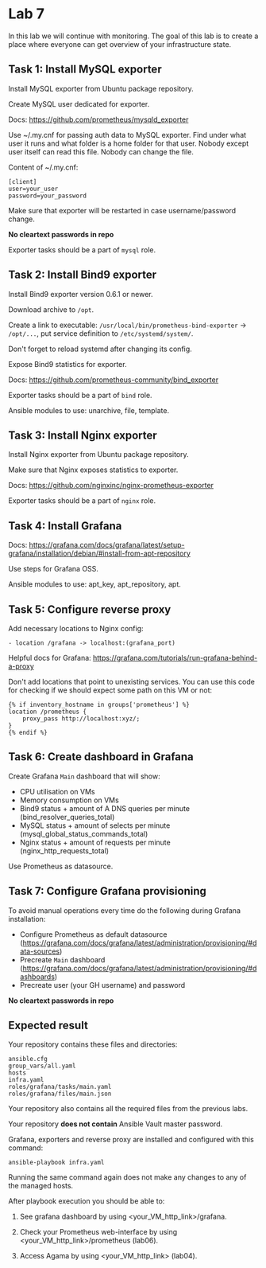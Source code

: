 # Lab 7

In this lab we will continue with monitoring. The goal of this lab is to create a place where everyone can get overview of your infrastructure state.

## Task 1: Install MySQL exporter

Install MySQL exporter from Ubuntu package repository.

Create MySQL user dedicated for exporter.

Docs: https://github.com/prometheus/mysqld_exporter

Use ~/.my.cnf for passing auth data to MySQL exporter. Find under what user it runs and what folder is a home folder for that user. Nobody except user itself can read this file. Nobody can change the file.

Content of ~/.my.cnf:

    [client]
    user=your_user
    password=your_password

Make sure that exporter will be restarted in case username/password change.

**No cleartext passwords in repo**

Exporter tasks should be a part of `mysql` role.

## Task 2: Install Bind9 exporter

Install Bind9 exporter version 0.6.1 or newer.

Download archive to `/opt`.

Create a link to executable: `/usr/local/bin/prometheus-bind-exporter` -> `/opt/...`, put service definition to `/etc/systemd/system/`.

Don't forget to reload systemd after changing its config.

Expose Bind9 statistics for exporter.

Docs: https://github.com/prometheus-community/bind_exporter

Exporter tasks should be a part of `bind` role.

Ansible modules to use: unarchive, file, template.

## Task 3: Install Nginx exporter

Install Nginx exporter from Ubuntu package repository.

Make sure that Nginx exposes statistics to exporter.

Docs: https://github.com/nginxinc/nginx-prometheus-exporter

Exporter tasks should be a part of `nginx` role.

## Task 4: Install Grafana

Docs: https://grafana.com/docs/grafana/latest/setup-grafana/installation/debian/#install-from-apt-repository

Use steps for Grafana OSS.

Ansible modules to use: apt_key, apt_repository, apt.

## Task 5: Configure reverse proxy

Add necessary locations to Nginx config:

    - location /grafana -> localhost:(grafana_port)
    
Helpful docs for Grafana: https://grafana.com/tutorials/run-grafana-behind-a-proxy

Don't add locations that point to unexisting services. You can use this code for checking if we should expect some path on this VM or not:

    {% if inventory_hostname in groups['prometheus'] %}
    location /prometheus {
        proxy_pass http://localhost:xyz/;
    }
    {% endif %}

## Task 6: Create dashboard in Grafana

Create Grafana `Main` dashboard that will show:
 - CPU utilisation on VMs
 - Memory consumption on VMs
 - Bind9 status + amount of A DNS queries per minute (bind_resolver_queries_total)
 - MySQL status + amount of selects per minute (mysql_global_status_commands_total)
 - Nginx status + amount of requests per minute (nginx_http_requests_total)

Use Prometheus as datasource.

## Task 7: Configure Grafana provisioning

To avoid manual operations every time do the following during Grafana installation:

 - Configure Prometheus as default datasource (https://grafana.com/docs/grafana/latest/administration/provisioning/#data-sources)
 - Precreate `Main` dashboard (https://grafana.com/docs/grafana/latest/administration/provisioning/#dashboards)
 - Precreate user (your GH username) and password

**No cleartext passwords in repo**

## Expected result

Your repository contains these files and directories:

    ansible.cfg
    group_vars/all.yaml
    hosts
    infra.yaml
    roles/grafana/tasks/main.yaml
    roles/grafana/files/main.json

Your repository also contains all the required files from the previous labs.

Your repository **does not contain** Ansible Vault master password.

Grafana, exporters and reverse proxy are installed and configured with this command:

	ansible-playbook infra.yaml

Running the same command again does not make any changes to any of the managed
hosts.

After playbook execution you should be able to:

1. See grafana dashboard by using \<your_VM_http_link\>/grafana.

2. Check your Prometheus web-interface by using \<your_VM_http_link\>/prometheus (lab06).

3. Access Agama by using \<your_VM_http_link\> (lab04).
